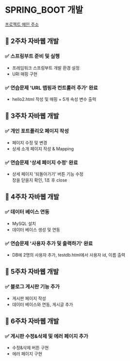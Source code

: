 # SPRING_BOOT 개발
[프로젝트 메인 주소](https://github.com/Humilitas4537/JAVAWebCreate_SPRINGBOOT.git)

## 📘 2주차 자바웹 개발
### ✅ 스프링부트 준비 및 실행
- 프레임워크 스프링부트 개발 환경 설정
- URI 매핑 구현
### ✅ 연습문제 'URL 맵핑과 컨트롤러 추가' 완료
- hello2.html 작성 및 매핑 + 5개 속성 변수 출력

## 📘 3주차 자바웹 개발
### ✅ 개인 포트폴리오 페이지 작성
- 페이지 수정 및 변경
- 상세 소개 페이지 작성 & Mapping
### ✅ 연습문제 '상세 페이지 수정' 완료
- 상세 페이지 '되돌아가기' 버튼 기능 수정<br>
창을 닫을지 확인, 1초 후 close

## 📘 4주차 자바웹 개발
### ✅ 데이터 베이스 연동
- MySQL 설치
- 데이터 베이스 생성 및 연동
### ✅ 연습문제 '사용자 추가 및 출력하기' 완료
- DB에 2명의 사용자 추가, testdb.html에서 사용자 id, 이름 출력

## 📘 5주차 자바웹 개발
### ✅ 블로그 게시판 기능 추가
- 게시판 페이지 작성
- 데이터 베이스와 연동, 게시글 추가

## 📘 6주차 자바웹 개발
### :white_check_mark: 게시판 수정&삭제 및 에러 페이지 추가
- 수정&삭제 버튼 구현
- 에러 페이지 구현